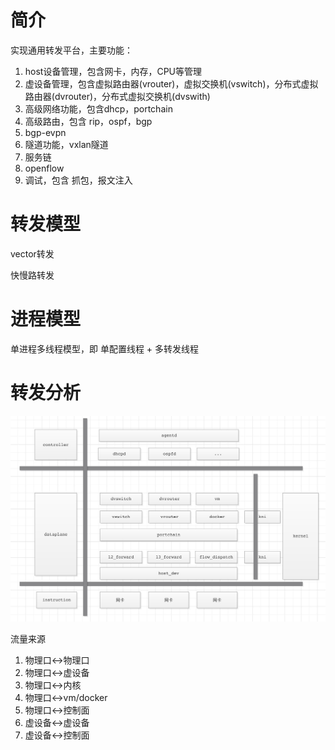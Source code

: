# 简介

实现通用转发平台，主要功能：

1.  host设备管理，包含网卡，内存，CPU等管理
2.  虚设备管理，包含虚拟路由器(vrouter)，虚拟交换机(vswitch)，分布式虚拟路由器(dvrouter)，分布式虚拟交换机(dvswith)
3.  高级网络功能，包含dhcp，portchain
4.  高级路由，包含 rip，ospf，bgp
5.  bgp-evpn
6.  隧道功能，vxlan隧道
7.  服务链
8.  openflow
9.  调试，包含 抓包，报文注入



# 转发模型

vector转发

快慢路转发



# 进程模型

单进程多线程模型，即 单配置线程 + 多转发线程



# 转发分析

![流量分析](https://github.com/breeve/sdn/blob/master/doc/resource/%E6%B5%81%E9%87%8F%E5%88%86%E6%9E%90.jpg)



流量来源

1.  物理口<->物理口
2.  物理口<->虚设备
3.  物理口<->内核
4.  物理口<->vm/docker
5.  物理口<->控制面
6.  虚设备<->虚设备
7.  虚设备<->控制面



















